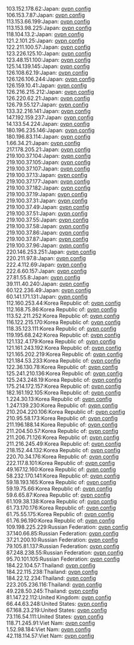 103.152.178.62:Japan: [ovpn config](vpn/103_152_178_62.ovpn)  
106.153.7.87:Japan: [ovpn config](vpn/106_153_7_87.ovpn)  
113.153.66.199:Japan: [ovpn config](vpn/113_153_66_199.ovpn)  
113.153.98.225:Japan: [ovpn config](vpn/113_153_98_225.ovpn)  
118.104.13.2:Japan: [ovpn config](vpn/118_104_13_2.ovpn)  
121.2.101.25:Japan: [ovpn config](vpn/121_2_101_25.ovpn)  
122.211.100.57:Japan: [ovpn config](vpn/122_211_100_57.ovpn)  
123.226.125.10:Japan: [ovpn config](vpn/123_226_125_10.ovpn)  
123.48.151.100:Japan: [ovpn config](vpn/123_48_151_100.ovpn)  
125.14.139.145:Japan: [ovpn config](vpn/125_14_139_145.ovpn)  
126.108.62.19:Japan: [ovpn config](vpn/126_108_62_19.ovpn)  
126.126.106.244:Japan: [ovpn config](vpn/126_126_106_244.ovpn)  
126.159.10.41:Japan: [ovpn config](vpn/126_159_10_41.ovpn)  
126.216.215.212:Japan: [ovpn config](vpn/126_216_215_212.ovpn)  
126.220.62.21:Japan: [ovpn config](vpn/126_220_62_21.ovpn)  
126.79.55.127:Japan: [ovpn config](vpn/126_79_55_127.ovpn)  
133.32.216.141:Japan: [ovpn config](vpn/133_32_216_141.ovpn)  
147.192.159.237:Japan: [ovpn config](vpn/147_192_159_237.ovpn)  
14.133.54.224:Japan: [ovpn config](vpn/14_133_54_224.ovpn)  
180.196.235.146:Japan: [ovpn config](vpn/180_196_235_146.ovpn)  
180.196.83.114:Japan: [ovpn config](vpn/180_196_83_114.ovpn)  
1.66.34.21:Japan: [ovpn config](vpn/1_66_34_21.ovpn)  
217.178.205.21:Japan: [ovpn config](vpn/217_178_205_21.ovpn)  
219.100.37.104:Japan: [ovpn config](vpn/219_100_37_104.ovpn)  
219.100.37.105:Japan: [ovpn config](vpn/219_100_37_105.ovpn)  
219.100.37.107:Japan: [ovpn config](vpn/219_100_37_107.ovpn)  
219.100.37.13:Japan: [ovpn config](vpn/219_100_37_13.ovpn)  
219.100.37.177:Japan: [ovpn config](vpn/219_100_37_177.ovpn)  
219.100.37.182:Japan: [ovpn config](vpn/219_100_37_182.ovpn)  
219.100.37.19:Japan: [ovpn config](vpn/219_100_37_19.ovpn)  
219.100.37.31:Japan: [ovpn config](vpn/219_100_37_31.ovpn)  
219.100.37.49:Japan: [ovpn config](vpn/219_100_37_49.ovpn)  
219.100.37.51:Japan: [ovpn config](vpn/219_100_37_51.ovpn)  
219.100.37.55:Japan: [ovpn config](vpn/219_100_37_55.ovpn)  
219.100.37.58:Japan: [ovpn config](vpn/219_100_37_58.ovpn)  
219.100.37.86:Japan: [ovpn config](vpn/219_100_37_86.ovpn)  
219.100.37.87:Japan: [ovpn config](vpn/219_100_37_87.ovpn)  
219.100.37.96:Japan: [ovpn config](vpn/219_100_37_96.ovpn)  
220.146.253.251:Japan: [ovpn config](vpn/220_146_253_251.ovpn)  
220.211.97.8:Japan: [ovpn config](vpn/220_211_97_8.ovpn)  
222.4.112.69:Japan: [ovpn config](vpn/222_4_112_69.ovpn)  
222.6.60.157:Japan: [ovpn config](vpn/222_6_60_157.ovpn)  
27.81.55.8:Japan: [ovpn config](vpn/27_81_55_8.ovpn)  
39.111.40.240:Japan: [ovpn config](vpn/39_111_40_240.ovpn)  
60.122.236.49:Japan: [ovpn config](vpn/60_122_236_49.ovpn)  
60.141.171.131:Japan: [ovpn config](vpn/60_141_171_131.ovpn)  
112.160.253.44:Korea Republic of: [ovpn config](vpn/112_160_253_44.ovpn)  
112.168.75.86:Korea Republic of: [ovpn config](vpn/112_168_75_86.ovpn)  
113.52.211.252:Korea Republic of: [ovpn config](vpn/113_52_211_252.ovpn)  
116.122.215.170:Korea Republic of: [ovpn config](vpn/116_122_215_170.ovpn)  
118.35.123.111:Korea Republic of: [ovpn config](vpn/118_35_123_111.ovpn)  
119.195.68.242:Korea Republic of: [ovpn config](vpn/119_195_68_242.ovpn)  
121.132.4.179:Korea Republic of: [ovpn config](vpn/121_132_4_179.ovpn)  
121.161.243.192:Korea Republic of: [ovpn config](vpn/121_161_243_192.ovpn)  
121.165.202.219:Korea Republic of: [ovpn config](vpn/121_165_202_219.ovpn)  
121.184.53.233:Korea Republic of: [ovpn config](vpn/121_184_53_233.ovpn)  
122.36.130.78:Korea Republic of: [ovpn config](vpn/122_36_130_78.ovpn)  
125.241.210.136:Korea Republic of: [ovpn config](vpn/125_241_210_136.ovpn)  
125.243.248.19:Korea Republic of: [ovpn config](vpn/125_243_248_19.ovpn)  
175.214.172.157:Korea Republic of: [ovpn config](vpn/175_214_172_157.ovpn)  
182.161.192.105:Korea Republic of: [ovpn config](vpn/182_161_192_105.ovpn)  
1.224.30.13:Korea Republic of: [ovpn config](vpn/1_224_30_13.ovpn)  
1.247.139.230:Korea Republic of: [ovpn config](vpn/1_247_139_230.ovpn)  
210.204.220.106:Korea Republic of: [ovpn config](vpn/210_204_220_106.ovpn)  
210.95.58.173:Korea Republic of: [ovpn config](vpn/210_95_58_173.ovpn)  
211.196.188.14:Korea Republic of: [ovpn config](vpn/211_196_188_14.ovpn)  
211.204.50.57:Korea Republic of: [ovpn config](vpn/211_204_50_57.ovpn)  
211.206.71.126:Korea Republic of: [ovpn config](vpn/211_206_71_126.ovpn)  
211.216.245.49:Korea Republic of: [ovpn config](vpn/211_216_245_49.ovpn)  
218.152.44.132:Korea Republic of: [ovpn config](vpn/218_152_44_132.ovpn)  
220.70.34.176:Korea Republic of: [ovpn config](vpn/220_70_34_176.ovpn)  
222.117.8.101:Korea Republic of: [ovpn config](vpn/222_117_8_101.ovpn)  
49.167.12.160:Korea Republic of: [ovpn config](vpn/49_167_12_160.ovpn)  
58.232.170.141:Korea Republic of: [ovpn config](vpn/58_232_170_141.ovpn)  
59.18.193.165:Korea Republic of: [ovpn config](vpn/59_18_193_165.ovpn)  
59.19.75.66:Korea Republic of: [ovpn config](vpn/59_19_75_66.ovpn)  
59.6.65.87:Korea Republic of: [ovpn config](vpn/59_6_65_87.ovpn)  
61.109.38.138:Korea Republic of: [ovpn config](vpn/61_109_38_138.ovpn)  
61.73.170.176:Korea Republic of: [ovpn config](vpn/61_73_170_176.ovpn)  
61.75.55.175:Korea Republic of: [ovpn config](vpn/61_75_55_175.ovpn)  
61.76.96.190:Korea Republic of: [ovpn config](vpn/61_76_96_190.ovpn)  
109.198.225.229:Russian Federation: [ovpn config](vpn/109_198_225_229.ovpn)  
37.140.66.85:Russian Federation: [ovpn config](vpn/37_140_66_85.ovpn)  
37.21.200.10:Russian Federation: [ovpn config](vpn/37_21_200_10.ovpn)  
79.105.81.137:Russian Federation: [ovpn config](vpn/79_105_81_137.ovpn)  
87.248.238.55:Russian Federation: [ovpn config](vpn/87_248_238_55.ovpn)  
95.70.101.105:Russian Federation: [ovpn config](vpn/95_70_101_105.ovpn)  
184.22.104.57:Thailand: [ovpn config](vpn/184_22_104_57.ovpn)  
184.22.115.238:Thailand: [ovpn config](vpn/184_22_115_238.ovpn)  
184.22.12.234:Thailand: [ovpn config](vpn/184_22_12_234.ovpn)  
223.205.236.116:Thailand: [ovpn config](vpn/223_205_236_116.ovpn)  
49.228.50.245:Thailand: [ovpn config](vpn/49_228_50_245.ovpn)  
81.147.22.112:United Kingdom: [ovpn config](vpn/81_147_22_112.ovpn)  
66.44.63.248:United States: [ovpn config](vpn/66_44_63_248.ovpn)  
67.168.23.219:United States: [ovpn config](vpn/67_168_23_219.ovpn)  
73.116.54.111:United States: [ovpn config](vpn/73_116_54_111.ovpn)  
118.71.245.91:Viet Nam: [ovpn config](vpn/118_71_245_91.ovpn)  
1.52.98.184:Viet Nam: [ovpn config](vpn/1_52_98_184.ovpn)  
42.118.114.57:Viet Nam: [ovpn config](vpn/42_118_114_57.ovpn)  
